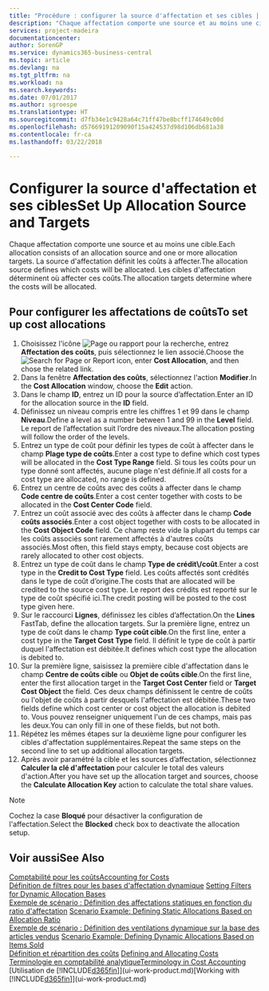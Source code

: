 ```yaml
---
title: "Procédure : configurer la source d'affectation et ses cibles | Microsoft Docs"
description: "Chaque affectation comporte une source et au moins une cible. La source d'affectation définit les coûts à affecter. Les cibles d'affectation déterminent où affecter ces coûts."
services: project-madeira
documentationcenter: 
author: SorenGP
ms.service: dynamics365-business-central
ms.topic: article
ms.devlang: na
ms.tgt_pltfrm: na
ms.workload: na
ms.search.keywords: 
ms.date: 07/01/2017
ms.author: sgroespe
ms.translationtype: HT
ms.sourcegitcommit: d7fb34e1c9428a64c71ff47be8bcff174649c00d
ms.openlocfilehash: d57669191209090f15a424537d98d106db681a38
ms.contentlocale: fr-ca
ms.lasthandoff: 03/22/2018

---
```

# <a name="set-up-allocation-source-and-targets"></a><span data-ttu-id="4129b-105">Configurer la source d'affectation et ses cibles</span><span class="sxs-lookup"><span data-stu-id="4129b-105">Set Up Allocation Source and Targets</span></span>
<span data-ttu-id="4129b-106">Chaque affectation comporte une source et au moins une cible.</span><span class="sxs-lookup"><span data-stu-id="4129b-106">Each allocation consists of an allocation source and one or more allocation targets.</span></span> <span data-ttu-id="4129b-107">La source d'affectation définit les coûts à affecter.</span><span class="sxs-lookup"><span data-stu-id="4129b-107">The allocation source defines which costs will be allocated.</span></span> <span data-ttu-id="4129b-108">Les cibles d'affectation déterminent où affecter ces coûts.</span><span class="sxs-lookup"><span data-stu-id="4129b-108">The allocation targets determine where the costs will be allocated.</span></span>  

## <a name="to-set-up-cost-allocations"></a><span data-ttu-id="4129b-109">Pour configurer les affectations de coûts</span><span class="sxs-lookup"><span data-stu-id="4129b-109">To set up cost allocations</span></span>  
1.  <span data-ttu-id="4129b-110">Choisissez l'icône ![Page ou rapport pour la recherche](media/ui-search/search_small.png "icône Page ou rapport pour la recherche"), entrez **Affectation des coûts**, puis sélectionnez le lien associé.</span><span class="sxs-lookup"><span data-stu-id="4129b-110">Choose the ![Search for Page or Report](media/ui-search/search_small.png "Search for Page or Report icon") icon, enter **Cost Allocation**, and then chose the related link.</span></span>  
2.  <span data-ttu-id="4129b-111">Dans la fenêtre **Affectation des coûts**, sélectionnez l'action **Modifier**.</span><span class="sxs-lookup"><span data-stu-id="4129b-111">In the **Cost Allocation** window, choose the **Edit** action.</span></span>  
3.  <span data-ttu-id="4129b-112">Dans le champ **ID**, entrez un ID pour la source d’affectation.</span><span class="sxs-lookup"><span data-stu-id="4129b-112">Enter an ID for the allocation source in the **ID** field.</span></span>  
4.  <span data-ttu-id="4129b-113">Définissez un niveau compris entre les chiffres 1 et 99 dans le champ **Niveau**.</span><span class="sxs-lookup"><span data-stu-id="4129b-113">Define a level as a number between 1 and 99 in the **Level** field.</span></span> <span data-ttu-id="4129b-114">Le report de l’affectation suit l’ordre des niveaux.</span><span class="sxs-lookup"><span data-stu-id="4129b-114">The allocation posting will follow the order of the levels.</span></span>  
5.  <span data-ttu-id="4129b-115">Entrez un type de coût pour définir les types de coût à affecter dans le champ **Plage type de coûts**.</span><span class="sxs-lookup"><span data-stu-id="4129b-115">Enter a cost type to define which cost types will be allocated in the **Cost Type Range** field.</span></span> <span data-ttu-id="4129b-116">Si tous les coûts pour un type donné sont affectés, aucune plage n'est définie.</span><span class="sxs-lookup"><span data-stu-id="4129b-116">If all costs for a cost type are allocated, no range is defined.</span></span>  
6.  <span data-ttu-id="4129b-117">Entrez un centre de coûts avec des coûts à affecter dans le champ **Code centre de coûts**.</span><span class="sxs-lookup"><span data-stu-id="4129b-117">Enter a cost center together with costs to be allocated in the **Cost Center Code** field.</span></span>  
7.  <span data-ttu-id="4129b-118">Entrez un coût associé avec des coûts à affecter dans le champ **Code coûts associés**.</span><span class="sxs-lookup"><span data-stu-id="4129b-118">Enter a cost object together with costs to be allocated in the **Cost Object Code** field.</span></span> <span data-ttu-id="4129b-119">Ce champ reste vide la plupart du temps car les coûts associés sont rarement affectés à d'autres coûts associés.</span><span class="sxs-lookup"><span data-stu-id="4129b-119">Most often, this field stays empty, because cost objects are rarely allocated to other cost objects.</span></span>  
8.  <span data-ttu-id="4129b-120">Entrez un type de coût dans le champ **Type de crédit\\\/coût**.</span><span class="sxs-lookup"><span data-stu-id="4129b-120">Enter a cost type in the **Credit to Cost Type** field.</span></span> <span data-ttu-id="4129b-121">Les coûts affectés sont crédités dans le type de coût d’origine.</span><span class="sxs-lookup"><span data-stu-id="4129b-121">The costs that are allocated will be credited to the source cost type.</span></span> <span data-ttu-id="4129b-122">Le report des crédits est reporté sur le type de coût spécifié ici.</span><span class="sxs-lookup"><span data-stu-id="4129b-122">The credit posting will be posted to the cost type given here.</span></span>  
9. <span data-ttu-id="4129b-123">Sur le raccourci **Lignes**, définissez les cibles d’affectation.</span><span class="sxs-lookup"><span data-stu-id="4129b-123">On the **Lines** FastTab, define the allocation targets.</span></span> <span data-ttu-id="4129b-124">Sur la première ligne, entrez un type de coût dans le champ **Type coût cible**.</span><span class="sxs-lookup"><span data-stu-id="4129b-124">On the first line, enter a cost type in the **Target Cost Type** field.</span></span> <span data-ttu-id="4129b-125">Il définit le type de coût à partir duquel l'affectation est débitée.</span><span class="sxs-lookup"><span data-stu-id="4129b-125">It defines which cost type the allocation is debited to.</span></span>  
10. <span data-ttu-id="4129b-126">Sur la première ligne, saisissez la première cible d'affectation dans le champ **Centre de coûts cible** ou **Objet de coûts cible**.</span><span class="sxs-lookup"><span data-stu-id="4129b-126">On the first line, enter the first allocation target in the **Target Cost Center** field or **Target Cost Object** the field.</span></span> <span data-ttu-id="4129b-127">Ces deux champs définissent le centre de coûts ou l'objet de coûts à partir desquels l'affectation est débitée.</span><span class="sxs-lookup"><span data-stu-id="4129b-127">These two fields define which cost center or cost object the allocation is debited to.</span></span> <span data-ttu-id="4129b-128">Vous pouvez renseigner uniquement l'un de ces champs, mais pas les deux.</span><span class="sxs-lookup"><span data-stu-id="4129b-128">You can only fill in one of these fields, but not both.</span></span>  
11. <span data-ttu-id="4129b-129">Répétez les mêmes étapes sur la deuxième ligne pour configurer les cibles d'affectation supplémentaires.</span><span class="sxs-lookup"><span data-stu-id="4129b-129">Repeat the same steps on the second line to set up additional allocation targets.</span></span>  
12. <span data-ttu-id="4129b-130">Après avoir paramétré la cible et les sources d’affectation, sélectionnez **Calculer la clé d'affectation** pour calculer le total des valeurs d'action.</span><span class="sxs-lookup"><span data-stu-id="4129b-130">After you have set up the allocation target and sources, choose the **Calculate Allocation Key** action to calculate the total share values.</span></span>  

> [!NOTE]  
>  <span data-ttu-id="4129b-131">Cochez la case **Bloqué** pour désactiver la configuration de l'affectation.</span><span class="sxs-lookup"><span data-stu-id="4129b-131">Select the **Blocked** check box to deactivate the allocation setup.</span></span>  

## <a name="see-also"></a><span data-ttu-id="4129b-132">Voir aussi</span><span class="sxs-lookup"><span data-stu-id="4129b-132">See Also</span></span>  
[<span data-ttu-id="4129b-133">Comptabilité pour les coûts</span><span class="sxs-lookup"><span data-stu-id="4129b-133">Accounting for Costs</span></span>](finance-manage-cost-accounting.md)  
 <span data-ttu-id="4129b-134">[Définition de filtres pour les bases d'affectation dynamique](finance-setting-filters-for-dynamic-allocation-bases.md) </span><span class="sxs-lookup"><span data-stu-id="4129b-134">[Setting Filters for Dynamic Allocation Bases](finance-setting-filters-for-dynamic-allocation-bases.md) </span></span>  
 <span data-ttu-id="4129b-135">[Exemple de scénario : Définition des affectations statiques en fonction du ratio d'affectation](finance-scenario-example-defining-static-allocations-based-on-allocation-ratio.md) </span><span class="sxs-lookup"><span data-stu-id="4129b-135">[Scenario Example: Defining Static Allocations Based on Allocation Ratio](finance-scenario-example-defining-static-allocations-based-on-allocation-ratio.md) </span></span>  
 <span data-ttu-id="4129b-136">[Exemple de scénario : Définition des ventilations dynamique sur la base des articles vendus](finance-scenario-example-defining-dynamic-allocations-based-on-items-sold.md) </span><span class="sxs-lookup"><span data-stu-id="4129b-136">[Scenario Example: Defining Dynamic Allocations Based on Items Sold](finance-scenario-example-defining-dynamic-allocations-based-on-items-sold.md) </span></span>  
 <span data-ttu-id="4129b-137">[Définition et répartition des coûts](finance-define-and-allocate-costs.md) </span><span class="sxs-lookup"><span data-stu-id="4129b-137">[Defining and Allocating Costs](finance-define-and-allocate-costs.md) </span></span>  
 [<span data-ttu-id="4129b-138">Terminologie en comptabilité analytique</span><span class="sxs-lookup"><span data-stu-id="4129b-138">Terminology in Cost Accounting</span></span>](finance-terminology-in-cost-accounting.md)  
 <span data-ttu-id="4129b-139">[Utilisation de [!INCLUDE[d365fin](includes/d365fin_md.md)]](ui-work-product.md)</span><span class="sxs-lookup"><span data-stu-id="4129b-139">[Working with [!INCLUDE[d365fin](includes/d365fin_md.md)]](ui-work-product.md)</span></span>

